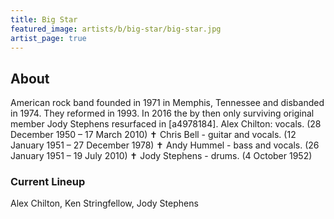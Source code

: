 ```yaml
---
title: Big Star
featured_image: artists/b/big-star/big-star.jpg
artist_page: true
---
```

## About

American rock band founded in 1971 in Memphis, Tennessee and disbanded in 1974. They reformed in 1993. In 2016 the by then only surviving original member Jody Stephens resurfaced in [a4978184].
Alex Chilton: vocals. (28 December 1950 – 17 March 2010) ✝
Chris Bell - guitar and vocals. (12 January 1951 – 27 December 1978) ✝
Andy Hummel - bass and vocals. (26 January 1951 – 19 July 2010) ✝
Jody Stephens - drums. (4 October 1952)

### Current Lineup

Alex Chilton, Ken Stringfellow, Jody Stephens

